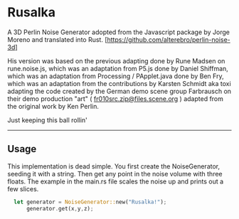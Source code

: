 
# Rusalka
A 3D Perlin Noise Generator adopted from the Javascript package by Jorge Moreno and translated into Rust.
[https://github.com/alterebro/perlin-noise-3d]

His version was based on the previous adapting done by Rune Madsen on rune.noise.js, which was an adaptation from P5.js done by Daniel Shiffman, which was an adaptation from Processing / PApplet.java done by Ben Fry, which was an adaptation from the contributions by Karsten Schmidt aka toxi adapting the code created by the German demo scene group Farbrausch on their demo production "art" ( fr010src.zip@files.scene.org ) adapted from the original work by Ken Perlin. 

Just keeping this ball rollin'

---

## Usage
This implementation is dead simple. You first create the NoiseGenerator, seeding it with a string. Then get any point in the noise volume with three floats. The example in the main.rs file scales the noise up and prints out a few slices.

```rust
  let generator = NoiseGenerator::new("Rusalka!");
      generator.get(x,y,z);
```
